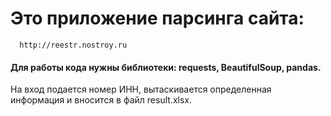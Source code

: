 # Это приложение парсинга сайта: 
      http://reestr.nostroy.ru

#### Для работы кода нужны библиотеки: requests, BeautifulSoup, pandas.

На вход подается номер ИНН, вытаскивается определенная информация и вносится в файл result.xlsx.